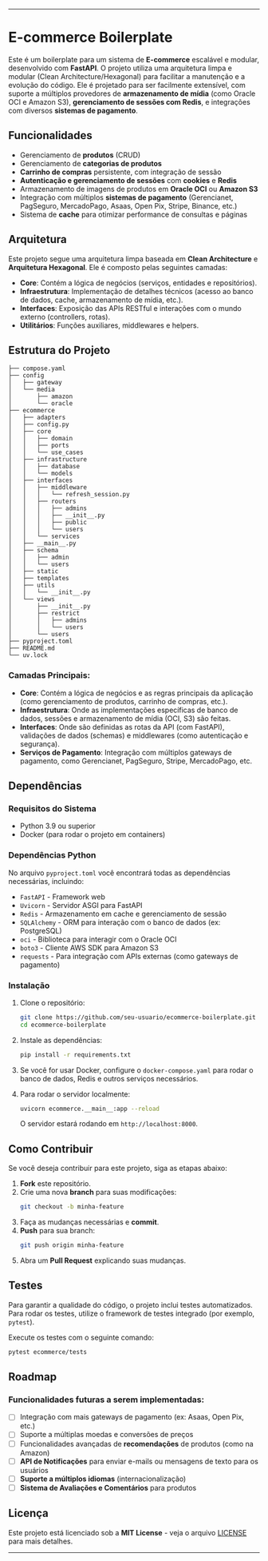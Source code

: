 
---

# E-commerce Boilerplate

Este é um boilerplate para um sistema de **E-commerce** escalável e modular, desenvolvido com **FastAPI**. O projeto utiliza uma arquitetura limpa e modular (Clean Architecture/Hexagonal) para facilitar a manutenção e a evolução do código. Ele é projetado para ser facilmente extensível, com suporte a múltiplos provedores de **armazenamento de mídia** (como Oracle OCI e Amazon S3), **gerenciamento de sessões com Redis**, e integrações com diversos **sistemas de pagamento**.

## Funcionalidades

- Gerenciamento de **produtos** (CRUD)
- Gerenciamento de **categorias de produtos**
- **Carrinho de compras** persistente, com integração de sessão
- **Autenticação e gerenciamento de sessões** com **cookies** e **Redis**
- Armazenamento de imagens de produtos em **Oracle OCI** ou **Amazon S3**
- Integração com múltiplos **sistemas de pagamento** (Gerencianet, PagSeguro, MercadoPago, Asaas, Open Pix, Stripe, Binance, etc.)
- Sistema de **cache** para otimizar performance de consultas e páginas

## Arquitetura

Este projeto segue uma arquitetura limpa baseada em **Clean Architecture** e **Arquitetura Hexagonal**. Ele é composto pelas seguintes camadas:

- **Core**: Contém a lógica de negócios (serviços, entidades e repositórios).
- **Infraestrutura**: Implementação de detalhes técnicos (acesso ao banco de dados, cache, armazenamento de mídia, etc.).
- **Interfaces**: Exposição das APIs RESTful e interações com o mundo externo (controllers, rotas).
- **Utilitários**: Funções auxiliares, middlewares e helpers.

## Estrutura do Projeto

```
├── compose.yaml
├── config
│   ├── gateway
│   └── media
│       ├── amazon
│       └── oracle
├── ecommerce
│   ├── adapters
│   ├── config.py
│   ├── core
│   │   ├── domain
│   │   ├── ports
│   │   └── use_cases
│   ├── infrastructure
│   │   ├── database
│   │   └── models
│   ├── interfaces
│   │   ├── middleware
│   │   │   └── refresh_session.py
│   │   ├── routers
│   │   │   ├── admins
│   │   │   ├── __init__.py
│   │   │   ├── public
│   │   │   └── users
│   │   └── services
│   ├── __main__.py
│   ├── schema
│   │   ├── admin
│   │   └── users
│   ├── static
│   ├── templates
│   ├── utils
│   │   └── __init__.py
│   └── views
│       ├── __init__.py
│       ├── restrict
│       │   ├── admins
│       │   └── users
│       └── users
├── pyproject.toml
├── README.md
└── uv.lock
```

### Camadas Principais:

- **Core**: Contém a lógica de negócios e as regras principais da aplicação (como gerenciamento de produtos, carrinho de compras, etc.).
- **Infraestrutura**: Onde as implementações específicas de banco de dados, sessões e armazenamento de mídia (OCI, S3) são feitas.
- **Interfaces**: Onde são definidas as rotas da API (com FastAPI), validações de dados (schemas) e middlewares (como autenticação e segurança).
- **Serviços de Pagamento**: Integração com múltiplos gateways de pagamento, como Gerencianet, PagSeguro, Stripe, MercadoPago, etc.

## Dependências

### Requisitos do Sistema

- Python 3.9 ou superior
- Docker (para rodar o projeto em containers)

### Dependências Python

No arquivo `pyproject.toml` você encontrará todas as dependências necessárias, incluindo:

- `FastAPI` - Framework web
- `Uvicorn` - Servidor ASGI para FastAPI
- `Redis` - Armazenamento em cache e gerenciamento de sessão
- `SQLAlchemy` - ORM para interação com o banco de dados (ex: PostgreSQL)
- `oci` - Biblioteca para interagir com o Oracle OCI
- `boto3` - Cliente AWS SDK para Amazon S3
- `requests` - Para integração com APIs externas (como gateways de pagamento)

### Instalação

1. Clone o repositório:

    ```bash
    git clone https://github.com/seu-usuario/ecommerce-boilerplate.git
    cd ecommerce-boilerplate
    ```

2. Instale as dependências:

    ```bash
    pip install -r requirements.txt
    ```

3. Se você for usar Docker, configure o `docker-compose.yaml` para rodar o banco de dados, Redis e outros serviços necessários.

4. Para rodar o servidor localmente:

    ```bash
    uvicorn ecommerce.__main__:app --reload
    ```

    O servidor estará rodando em `http://localhost:8000`.

## Como Contribuir

Se você deseja contribuir para este projeto, siga as etapas abaixo:

1. **Fork** este repositório.
2. Crie uma nova **branch** para suas modificações:
    ```bash
    git checkout -b minha-feature
    ```
3. Faça as mudanças necessárias e **commit**.
4. **Push** para sua branch:
    ```bash
    git push origin minha-feature
    ```
5. Abra um **Pull Request** explicando suas mudanças.

## Testes

Para garantir a qualidade do código, o projeto inclui testes automatizados. Para rodar os testes, utilize o framework de testes integrado (por exemplo, `pytest`).

Execute os testes com o seguinte comando:

```bash
pytest ecommerce/tests
```

## Roadmap

### Funcionalidades futuras a serem implementadas:

- [ ] Integração com mais gateways de pagamento (ex: Asaas, Open Pix, etc.)
- [ ] Suporte a múltiplas moedas e conversões de preços
- [ ] Funcionalidades avançadas de **recomendações** de produtos (como na Amazon)
- [ ] **API de Notificações** para enviar e-mails ou mensagens de texto para os usuários
- [ ] **Suporte a múltiplos idiomas** (internacionalização)
- [ ] **Sistema de Avaliações e Comentários** para produtos

## Licença

Este projeto está licenciado sob a **MIT License** - veja o arquivo [LICENSE](LICENSE) para mais detalhes.

---
